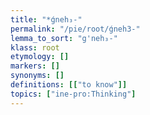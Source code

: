 ```yaml
---
title: "*ǵneh₃-"
permalink: "/pie/root/ǵneh3-"
lemma_to_sort: "g'neh₃-"
klass: root
etymology: []
markers: []
synonyms: []
definitions: [["to know"]]
topics: ["ine-pro:Thinking"]
---
```

